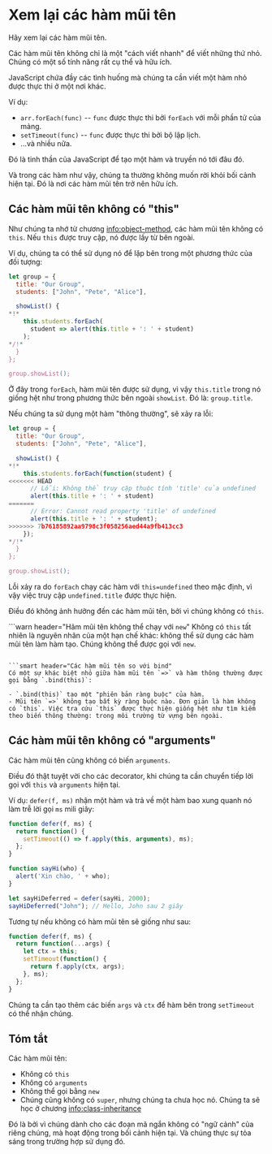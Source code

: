 # Xem lại các hàm mũi tên

Hãy xem lại các hàm mũi tên.

Các hàm mũi tên không chỉ là một "cách viết nhanh" để viết những thứ nhỏ. Chúng có một số tính năng rất cụ thể và hữu ích.

JavaScript chứa đầy các tình huống mà chúng ta cần viết một hàm nhỏ được thực thi ở một nơi khác.

Ví dụ:

- `arr.forEach(func)` -- `func` được thực thi bởi `forEach` với mỗi phần tử của mảng.
- `setTimeout(func)` -- `func` được thực thi bởi bộ lập lịch.
- ...và nhiều nữa.

Đó là tinh thần của JavaScript để tạo một hàm và truyền nó tới đâu đó.

Và trong các hàm như vậy, chúng ta thường không muốn rời khỏi bối cảnh hiện tại. Đó là nơi các hàm mũi tên trở nên hữu ích.

## Các hàm mũi tên không có "this"

Như chúng ta nhớ từ chương <info:object-method>, các hàm mũi tên không có `this`. Nếu `this` được truy cập, nó được lấy từ bên ngoài.

Ví dụ, chúng ta có thể sử dụng nó để lặp bên trong một phương thức của đối tượng:

```js run
let group = {
  title: "Our Group",
  students: ["John", "Pete", "Alice"],

  showList() {
*!*
    this.students.forEach(
      student => alert(this.title + ': ' + student)
    );
*/!*
  }
};

group.showList();
```

Ở đây trong `forEach`, hàm mũi tên được sử dụng, vì vậy `this.title` trong nó giống hệt như trong phương thức bên ngoài `showList`. Đó là: `group.title`.

Nếu chúng ta sử dụng một hàm "thông thường", sẽ xảy ra lỗi:

```js run
let group = {
  title: "Our Group",
  students: ["John", "Pete", "Alice"],

  showList() {
*!*
    this.students.forEach(function(student) {
<<<<<<< HEAD
      // Lỗi: Không thể truy cập thuộc tính 'title' của undefined
      alert(this.title + ': ' + student)
=======
      // Error: Cannot read property 'title' of undefined
      alert(this.title + ': ' + student);
>>>>>>> 7b76185892aa9798c3f058256aed44a9fb413cc3
    });
*/!*
  }
};

group.showList();
```

Lỗi xảy ra do `forEach` chạy các hàm với `this=undefined` theo mặc định, vì vậy việc truy cập `undefined.title` được thực hiện.

Điều đó không ảnh hưởng đến các hàm mũi tên, bởi vì chúng không có `this`.

```warn header="Hãm mũi tên không thể chạy với `new`"
Không có `this` tất nhiên là nguyên nhân của một hạn chế khác: không thể sử dụng các hàm mũi tên làm hàm tạo. Chúng không thể được gọi với `new`.
```

```smart header="Các hàm mũi tên so với bind"
Có một sự khác biệt nhỏ giữa hàm mũi tên `=>` và hàm thông thường được gọi bằng `.bind(this)`:

- `.bind(this)` tạo một "phiên bản ràng buộc" của hàm.
- Mũi tên `=>` không tạo bất kỳ ràng buộc nào. Đơn giản là hàm không có `this`. Việc tra cứu `this` được thực hiện giống hệt như tìm kiếm theo biến thông thường: trong môi trường từ vựng bên ngoài.
```

## Các hàm mũi tên không có "arguments"

Các hàm mũi tên cũng không có biến `arguments`.

Điều đó thật tuyệt vời cho các decorator, khi chúng ta cần chuyển tiếp lời gọi với `this` và `arguments` hiện tại.

Ví dụ: `defer(f, ms)` nhận một hàm và trả về một hàm bao xung quanh nó làm trễ lời gọi `ms` mili giây:

```js run
function defer(f, ms) {
  return function() {
    setTimeout(() => f.apply(this, arguments), ms);
  };
}

function sayHi(who) {
  alert('Xin chào, ' + who);
}

let sayHiDeferred = defer(sayHi, 2000);
sayHiDeferred("John"); // Hello, John sau 2 giây
```

Tương tự nếu không có hàm mũi tên sẽ giống như sau:

```js
function defer(f, ms) {
  return function(...args) {
    let ctx = this;
    setTimeout(function() {
      return f.apply(ctx, args);
    }, ms);
  };
}
```

Chúng ta cần tạo thêm các biến `args` và `ctx` để hàm bên trong `setTimeout` có thể nhận chúng.

## Tóm tắt

Các hàm mũi tên:

- Không có `this`
- Không có `arguments`
- Không thể gọi bằng `new`
- Chúng cũng không có `super`, nhưng chúng ta chưa học nó. Chúng ta sẽ học ở chương <info:class-inheritance>

Đó là bởi vì chúng dành cho các đoạn mã ngắn không có "ngữ cảnh" của riêng chúng, mà hoạt động trong bối cảnh hiện tại. Và chúng thực sự tỏa sáng trong trường hợp sử dụng đó.
